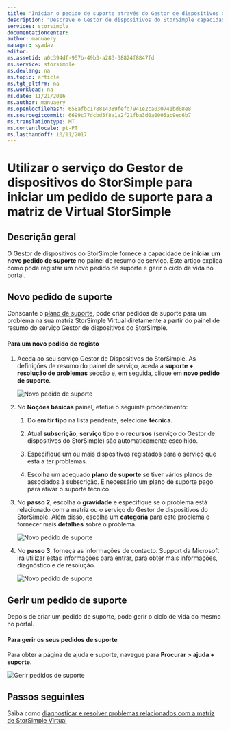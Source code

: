 ```yaml
---
title: "Iniciar o pedido de suporte através do Gestor de dispositivos do StorSimple | Microsoft Docs"
description: "Descreve o Gestor de dispositivos do StorSimple capacidade de diagnosticar e explica como utilizá-la para resolver problemas relacionados com a matriz de Virtual StorSimple."
services: storsimple
documentationcenter: 
author: manuaery
manager: syadav
editor: 
ms.assetid: a0c394df-957b-49b3-a283-38824f8847fd
ms.service: storsimple
ms.devlang: na
ms.topic: article
ms.tgt_pltfrm: na
ms.workload: na
ms.date: 11/21/2016
ms.author: manuaery
ms.openlocfilehash: 658afbc178814389fefd7941e2ca030741bd08e8
ms.sourcegitcommit: 6699c77dcbd5f8a1a2f21fba3d0a0005ac9ed6b7
ms.translationtype: MT
ms.contentlocale: pt-PT
ms.lasthandoff: 10/11/2017
---
```

# <a name="use-the-storsimple-device-manager-service-to-log-a-support-request-for-the-storsimple-virtual-array"></a>Utilizar o serviço do Gestor de dispositivos do StorSimple para iniciar um pedido de suporte para a matriz de Virtual StorSimple

## <a name="overview"></a>Descrição geral

O Gestor de dispositivos do StorSimple fornece a capacidade de **iniciar um novo pedido de suporte** no painel de resumo de serviço. Este artigo explica como pode registar um novo pedido de suporte e gerir o ciclo de vida no portal.

## <a name="new-support-request"></a>Novo pedido de suporte

Consoante o [plano de suporte](https://azure.microsoft.com/support/plans/), pode criar pedidos de suporte para um problema na sua matriz StorSimple Virtual diretamente a partir do painel de resumo do serviço Gestor de dispositivos do StorSimple.

#### <a name="to-log-a-new-request"></a>Para um novo pedido de registo

1. Aceda ao seu serviço Gestor de Dispositivos do StorSimple. As definições de resumo do painel de serviço, aceda a **suporte + resolução de problemas** secção e, em seguida, clique em **novo pedido de suporte**.
   
    ![Novo pedido de suporte](./media/storsimple-virtual-array-log-support-ticket/log-support-ticket1.png)

2. No **Noções básicas** painel, efetue o seguinte procedimento:

    1. Do **emitir tipo** na lista pendente, selecione **técnica**. 
    
    2. Atual **subscrição**, **serviço** tipo e o **recursos** (serviço do Gestor de dispositivos do StorSimple) são automaticamente escolhido. 

    3. Especifique um ou mais dispositivos registados para o serviço que está a ter problemas.

    4. Escolha um adequado **plano de suporte** se tiver vários planos de associados à subscrição. É necessário um plano de suporte pago para ativar o suporte técnico.

3. No **passo 2**, escolha o **gravidade** e especifique se o problema está relacionado com a matriz ou o serviço do Gestor de dispositivos do StorSimple. Além disso, escolha um **categoria** para este problema e fornecer mais **detalhes** sobre o problema.
   
    ![Novo pedido de suporte](./media/storsimple-virtual-array-log-support-ticket/log-support-ticket2.png)

4. No **passo 3**, forneça as informações de contacto. Support da Microsoft irá utilizar estas informações para entrar, para obter mais informações, diagnóstico e de resolução.
   
    ![Novo pedido de suporte](./media/storsimple-virtual-array-log-support-ticket/log-support-ticket3.png)

## <a name="manage-a-support-request"></a>Gerir um pedido de suporte

Depois de criar um pedido de suporte, pode gerir o ciclo de vida do mesmo no portal.

#### <a name="to-manage-your-support-requests"></a>Para gerir os seus pedidos de suporte

Para obter a página de ajuda e suporte, navegue para **Procurar > ajuda + suporte**.

![Gerir pedidos de suporte](./media/storsimple-virtual-array-log-support-ticket/manage-support-tickets.png)

## <a name="next-steps"></a>Passos seguintes

Saiba como [diagnosticar e resolver problemas relacionados com a matriz de StorSimple Virtual](storsimple-virtual-array-diagnose-problems.md)

